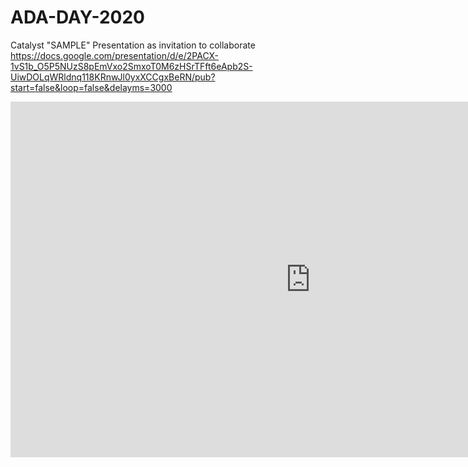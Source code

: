 # ADA-DAY-2020
Catalyst "SAMPLE" Presentation as invitation to collaborate
https://docs.google.com/presentation/d/e/2PACX-1vS1b_O5P5NUzS8pEmVxo2SmxoT0M6zHSrTFft6eApb2S-UiwDOLqWRldnq118KRnwJl0yxXCCgxBeRN/pub?start=false&loop=false&delayms=3000



<iframe src="https://docs.google.com/presentation/d/e/2PACX-1vS1b_O5P5NUzS8pEmVxo2SmxoT0M6zHSrTFft6eApb2S-UiwDOLqWRldnq118KRnwJl0yxXCCgxBeRN/embed?start=true&loop=true&delayms=3000" frameborder="0" width="960" height="569" allowfullscreen="true" mozallowfullscreen="true" webkitallowfullscreen="true"></iframe>
